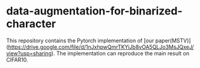 # data-augmentation-for-binarized-character

This repository contains the Pytorch implementation of [our paper(MSTV)] (https://drive.google.com/file/d/1nJxhpwQmrTKYiJb8vOA5QLJo3MsJQxeJ/view?usp=sharing). The implementation can reproduce the main result on CIFAR10.
